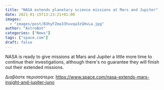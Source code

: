 ```yaml
---
title: "NASA extends planetary science missions at Mars and Jupiter"
date: 2021-01-15T13:23:21+01:00
images:
  - "images/post/B3hyFZma33huvqa3zGHvLa.jpg"
author: "AstroBot"
categories: ["News"]
tags: ["space.com"]
draft: false
---
```


NASA is ready to give missions at Mars and Jupiter a little more time to continue their investigations, although there's no guarantee they will finish out their extended missions. 

Διαβάστε περισσότερα: https://www.space.com/nasa-extends-mars-insight-and-jupiter-juno
